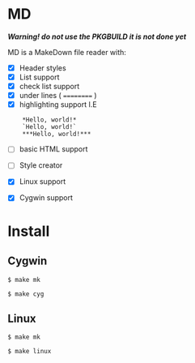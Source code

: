 # MD 

***Warning! do not use the PKGBUILD it is not done yet***

MD is a MakeDown file reader with:
- [x] Header styles
- [x] List support
- [x] check list support
- [x] under lines ( `========` )
- [x] highlighting support I.E
```
	*Hello, world!*
	`Hello, world!`
	***Hello, world!***
```
- [ ] basic HTML support

- [ ] Style creator

- [x] Linux support
- [x] Cygwin support

# Install

## Cygwin
```
$ make mk

$ make cyg
```

## Linux
```
$ make mk

$ make linux
```
